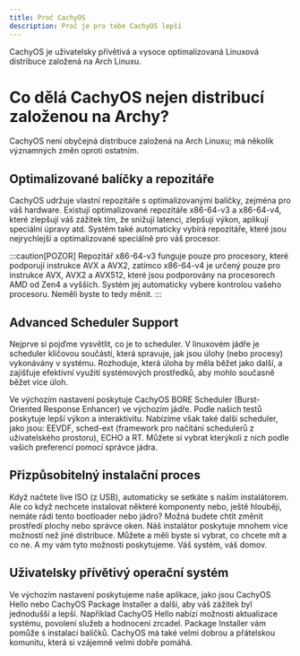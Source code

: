 ```yaml
---
title: Proč CachyOS
description: Proč je pro tebe CachyOS lepší
---
```


CachyOS je uživatelsky přívětivá a vysoce optimalizovaná Linuxová distribuce založená na Arch Linuxu.

# Co dělá CachyOS nejen distribucí založenou na Archy?

CachyOS není obyčejná distribuce založená na Arch Linuxu; má několik významných změn oproti ostatním.

## Optimalizované balíčky a repozitáře

CachyOS udržuje vlastní repozitáře s optimalizovanými balíčky, zejména pro váš hardware.
Existují optimalizované repozitáře x86-64-v3 a x86-64-v4, které zlepšují váš zážitek tím, že snižují latenci, zlepšují výkon, aplikují speciální úpravy atd.
Systém také automaticky vybírá repozitáře, které jsou nejrychlejší a optimalizované speciálně pro váš procesor.

:::caution[POZOR]
Repozitář x86-64-v3 funguje pouze pro procesory, které podporují instrukce AVX a AVX2,
zatímco x86-64-v4 je určený pouze pro instrukce AVX, AVX2 a AVX512, které jsou podporovány na procesorech AMD od Zen4 a vyšších.
Systém jej automaticky vybere kontrolou vašeho procesoru. Neměli byste to tedy měnit.
:::

## Advanced Scheduler Support

Nejprve si pojďme vysvětlit, co je to scheduler. V linuxovém jádře je scheduler klíčovou součástí, která spravuje, jak jsou úlohy (nebo procesy) vykonávány v systému. Rozhoduje, která úloha by měla běžet jako další, a zajišťuje efektivní využití systémových prostředků, aby mohlo současně běžet více úloh.

Ve výchozím nastavení poskytuje CachyOS BORE Scheduler (Burst-Oriented Response Enhancer) ve výchozím jádře. Podle našich testů poskytuje lepší výkon a interaktivitu. Nabízíme však také další scheduler, jako jsou: EEVDF, sched-ext (framework pro načítání schedulerů z uživatelského prostoru), ECHO a RT. Můžete si vybrat kterýkoli z nich podle vašich preferencí pomocí správce jádra.

## Přizpůsobitelný instalační proces

Když načtete live ISO (z USB), automaticky se setkáte s naším instalátorem. Ale co když nechcete instalovat některé komponenty nebo, ještě hlouběji, nemáte rádi tento bootloader nebo jádro? Možná budete chtít změnit prostředí plochy nebo správce oken. Náš instalátor poskytuje mnohem více možností než jiné distribuce. Můžete a měli byste si vybrat, co chcete mít a co ne. A my vám tyto možnosti poskytujeme. Váš systém, váš domov.

## Uživatelsky přívětivý operační systém

Ve výchozím nastavení poskytujeme naše aplikace, jako jsou CachyOS Hello nebo CachyOS Package Installer a další, aby váš zážitek byl jednodušší a lepší. Například CachyOS Hello nabízí možnosti aktualizace systému, povolení služeb a hodnocení zrcadel. Package Installer vám pomůže s instalací balíčků. CachyOS má také velmi dobrou a přátelskou komunitu, která si vzájemně velmi dobře pomáhá.
